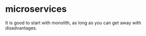 # microservices

It is good to start with monolith, as long as you can get away with disadvantages.

